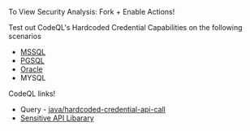 To View Security Analysis: Fork + Enable Actions!


Test out CodeQL's Hardcoded Credential Capabilities on the following scenarios
-  [MSSQL](https://learn.microsoft.com/en-us/sql/connect/jdbc/working-with-a-connection?view=sql-server-ver16)
-  [PGSQL](https://jdbc.postgresql.org/documentation/use/)
-  [Oracle](https://www.javatpoint.com/example-to-connect-to-the-oracle-database)
-  MYSQL

CodeQL links!
- Query - [java/hardcoded-credential-api-call](https://github.com/github/codeql/blob/main/java/ql/src/Security/CWE/CWE-798/HardcodedCredentialsApiCall.ql)
- [Sensitive API Libarary](https://github.com/github/codeql/blob/main/java/ql/lib/semmle/code/java/security/SensitiveApi.qll#L142)
